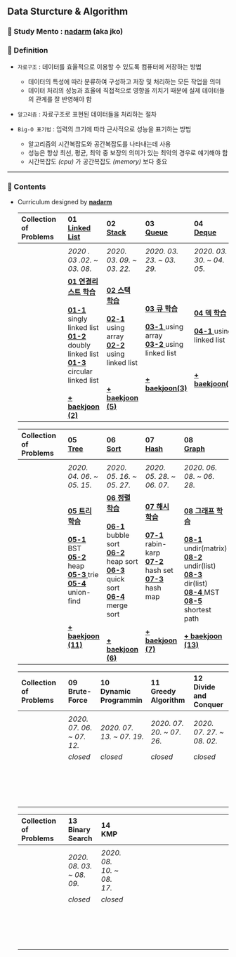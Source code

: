 ## Data Sturcture & Algorithm

### :runner: Study Mento  : [**nadarm**](https://github.com/nadarm/42-algorithm) (aka jko)

### :memo: Definition
- `자료구조` : 데이터를 효율적으로 이용할 수 있도록 컴퓨터에 저장하는 방법
    - 데이터의 특성에 따라 분류하여 구성하고 저장 및 처리하는 모든 작업을 의미
    - 데이터 처리의 성능과 효율에 직접적으로 영향을 끼치기 때문에 실제 데이터들의 관계를 잘 반영해야 함
- `알고리즘` : 자료구조로 표현된 데이터들을 처리하는 절차

- `Big-O 표기법` : 입력의 크기에 따라 근사적으로 성능을 표기하는 방법
    - 알고리즘의 시간복잡도와 공간복잡도를 나타내는데 사용
    - 성능은 항상 최선, 평균, 최악 중 보장의 의미가 있는 최악의 경우로 얘기해야 함
    - 시간복잡도 _(cpu)_ 가 공간복잡도 _(memory)_ 보다 중요
---

### :memo: Contents
- Curriculum designed by [**nadarm**](https://github.com/nadarm/42-algorithm)

    | Collection of　 <br>Problems　  | __01__ <br> [__Linked List__](https://github.com/nadarm/42-algorithm/tree/master/linked_list#linked-list) | __02__ <br> [__Stack__](https://github.com/nadarm/42-algorithm/tree/master/stack#stack) | __03__ <br> [__Queue__](https://github.com/nadarm/42-algorithm/tree/master/queue#queue) | __04__ <br> [__Deque__](https://github.com/nadarm/42-algorithm/tree/master/deque#deque) |
    |:---|:---|:---|:---|:---|
    ||||||
    | 　 | *2020 . 03 .02. ~ 03. 08.*  | *2020. 03. 09. ~ 03. 22.* | *2020. 03. 23. ~ 03. 29.* | *2020. 03. 30. ~ 04. 05.* |
    | 　 |  [__01 연결리스트 학습__ ](/01_linked_list#1-linked-list) <br><br> [__01-1__ ](/01_linked_list/1_singly_linked_list)singly linked list <br> [__01-2__ ](/01_linked_list/2_doubly_linked_list)doubly linked list <br> [__01-3__ ](/01_linked_list/3_circular_linked_list)circular linked list<br><br> [__+ baekjoon (2)__ ](/01_linked_list/4_baekjoon) | [__02 스택 학습__ ](/02_stack#2-stack) <br><br>[__02-1__ ](/02_stack/1_stack_using_array)using array<br>  [__02-2__ ](/02_stack/2_stack_using_linked_list)using linked list<br><br><br> [__+ baekjoon (5)__ ](/02_stack/3_baekjoon)  |  [__03 큐 학습__ ](/03_queue#3-queue) <br><br> [__03-1__ ](/03_queue/1_queue_using_array)using array <br> [__03-2__ ](/03_queue/2_queue_using_linked_list)using linked list <br><br><br> [__+ baekjoon(3)__ ](/03_queue/3_baekjoon)  |  [__04 덱 학습__ ](/04_deque#4-deque) <br><br>[__04-1__ ](/04_deque/1_deque_using_linked_list)using linked list <br><br><br><br> [__+ baekjoon(3)__ ](/04_deque/2_baekjoon)|
    
    | Collection of　 <br>Problems　 | __05__ <br> [__Tree__](https://github.com/nadarm/42-algorithm/tree/master/tree#tree) | __06__ <br> [__Sort__](https://github.com/nadarm/42-algorithm/tree/master/sort#sort) | __07__ <br> [__Hash__](https://github.com/nadarm/42-algorithm/tree/master/hash#hash) | __08__ <br> [__Graph__](https://github.com/nadarm/42-algorithm/tree/master/graph#graph) |
    |:---|:---|:---|:---|:---|
    ||||||
    | 　 | *2020. 04. 06. ~ 05. 15.* | *2020. 05. 16. ~ 05. 27.* | *2020. 05. 28. ~ 06. 07.* | *2020. 06. 08. ~ 06. 28.* |
    | 　 |[__05 트리 학습__ ](/05_tree#5-tree) <br><br>[__05-1__ ](/05_tree/1_binary_search_tree)BST <br> [__05-2__ ](/05_tree/2_heap)heap <br> [__05-3__ ](/05_tree/3_trie)trie <br> [__05-4__ ](/05_tree/4_union_find)union-find<br><br><br> [__+ baekjoon (11)__ ](/05_tree/5_baekjoon) | [__06 정렬 학습__ ](/06_sort#6-sort) <br><br> [__06-1__ ](/06_sort/1_bubble_sort)bubble sort <br> [__06-2__ ](/06_sort/2_heap_sort)heap sort <br> [__06-3__ ](/06_sort/3_quick_sort)quick sort <br> [__06-4__ ](/06_sort/4_merge_sort)merge sort <br><br><br> [__+ baekjoon (6)__ ](/06_sort/5_baekjoon) | [__07 해시 학습__ ](/07_hash#7-hash) <br><br> [__07-1__ ](/07_hash/1_rabin_karp)rabin-karp <br> [__07-2__ ](/07_hash/2_hash_set)hash set <br> [__07-3__ ](/07_hash/3_hash_map)hash map <br><br><br><br> [__+ baekjoon (7)__ ](/07_hash/4_baekjoon)  | [__08 그래프 학습__ ](/08_graph#8-graph) <br><br> [__08-1__ ](/08_graph/1_undirected_matrix)undir(matrix) <br> [__08-2__ ](/08_graph/2_undirected_list)undir(list) <br> [__08-3__ ](/08_graph/3_directed_list)dir(list) <br> [__08-4__ ](/08_graph/4_mst)MST <br> [__08-5__ ](/08_graph/5_shortest_path)shortest path <br><br> [__+ baekjoon (13)__ ](/08_graph/6_baekjoon) |

    | Collection of　 <br>Problems　| __09__ <br>  __Brute-Force__ |__10__ <br> __Dynamic Programmin__ | __11__ <br> __Greedy Algorithm__ | __12__ <br> __Divide and Conquer__ |
    |:---|:---|:---|:---|:---|
    ||||||
    | 　 | *2020. 07. 06. ~ 07. 12.* | *2020. 07. 13. ~ 07. 19.* | *2020. 07. 20. ~ 07. 26.* | *2020. 07. 27. ~ 08. 02.* |
    | 　 | _closed_ <br><br><br><br><br><br> | _closed_ <br><br><br><br><br><br> | _closed_ <br><br><br><br><br><br> | _closed_ <br><br><br><br><br><br> |

    | Collection of　 <br>Problems　|  __13__ <br> __Binary Search__ | __14__ <br> __KMP__| 　　　　　 |　　　　　|
    |:---|:---|:---|:---|:---|
    ||||||
    | 　 | *2020. 08. 03. ~ 08. 09.* | *2020. 08. 10. ~ 08. 17.* | 　 　 　 　　　　　　 | 　 　 　 　　　　　　 |
    | 　 | _closed_ <br><br><br><br><br><br> | _closed_ <br><br><br><br><br><br> |  |  |
